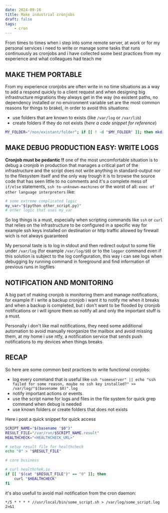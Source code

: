 ```yaml
---
date: 2024-09-16
title: Make industrial cronjobs
draft: false
tags:
    - cron
---
```


From times to times when i step into some remote server, at work or for my personal services i need to write or manage some tasks that runs continuously as cronjobs and i have collected some best practices from my experience and what colleagues had teach me

## MAKE THEM PORTABLE

From my experience cronjobs are often write in no time situations as a way to add a respond quickly to a client request and when designing big infrastructure migrations they always get in the way (no existent paths, no dependency installed or no environment variable set are the most common reasons for things to brake), in order to avoid this situations:

- use folders that are known to exists (like `/var/log` or `/var/lib`)
- create folders if they do not exists (*here a code snippet for reference*)

```bash
MY_FOLDER="/non/existant/folder"; if [[ ! -d "$MY_FOLDER" ]]; then mkdir -p "$MY_FOLDER"; fi
```

## MAKE DEBUG PRODUCTION EASY: WRITE LOGS

**Cronjob must be pedantic !!** one of the most uncomfortable situation is to debug a cronjob in production that manages a critical part of the infrastructure and the script does not write anything in standard-output nor to the filesystem itself and the only way trough it is to browse the source code that has seen little to no comments and it's a complete mess of `if/else` statements, `ssh to-unknown-machines` or the worst of all: `exec of other language interpreters` like:

```bash
# some extreme complicated logic
my_var="$(python other_script.py)"
# other logic that uses my_var
```

So log things is a must, especially when scripting commands like `ssh` or `curl` that relies on the infrastructure to be configured in a specific way for example ssh keys installed on destination or http traffic allowed by firewall wich is not always guaranteed

My personal taste is to log in stdout and then redirect output to some file under `/var/log` (for example `/var/log/$0`) or to the `logger` command even if this solution is subject to the log configuration, this way i can  see logs when debugging by running command in foreground and find information of previous runs in logfiles

## NOTIFICATION AND MONITORING

A big part of making cronjob is monitoring them and manage notifications, for example if i write a backup cronjob i want it to notify me when it breaks and when a backup is completed, but i don't want to be flooded by cronjob notifications or i will ignore them so notify all and only the important stuff is a must.

Personally i don't like mail notifications, they need some additional automation to avoid manually reorganize the mailbox and avoid missing them, at my home i use ntfy, a notification service that sends push notifications to my devices when things breaks

## RECAP

So here are some common best practices to write functional cronjobs:

- log every command that is useful like `ssh "someserver" || echo "ssh failed for some reason, maybe no ssh key installed?" >> /var/log/"$(basename $0)".log`
- notify important actions or events
- use the script name for logs and files in the file system for quick grep command when debug is needed
- use known folders or create folders that does not exists

Here i post a quick snippet for quick access

```bash
SCRIPT_NAME="$(basename "$0")"
RESULT_FILE="/var/run/$SCRIPT_NAME.result"
HEALTHCHECK="<HEALTHCHECK_URL>"

# setup result file for healthcheck
echo "0" > "$RESULT_FILE"

# core business

# curl healthchek.io
if [[ "$(cat "$RESULT_FILE")" == "0" ]]; then
    curl "$HEALTHCHECK"
fi
```

it's also usefull to avoid mail notification from the cron daemon:

```cron
*/5 * * * * //usr/local/bin/some_script.sh > /var/log/some_script.log 2>&1
```


